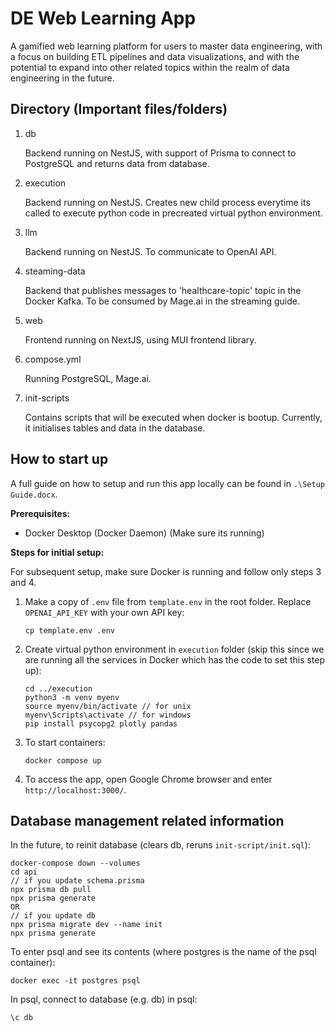 # DE Web Learning App
A gamified web learning platform for users to master data engineering, with a focus on building ETL pipelines and data visualizations, and with the potential to expand into other related topics within the realm of data engineering in the future.

## Directory (Important files/folders)
1. db
    
    Backend running on NestJS, with support of Prisma to connect to PostgreSQL and returns data from database.

2. execution

    Backend running on NestJS. Creates new child process everytime its called to execute python code in precreated virtual python environment.

3. llm

    Backend running on NestJS. To communicate to OpenAI API.

4. steaming-data

    Backend that publishes messages to 'healthcare-topic' topic in the Docker Kafka. To be consumed by Mage.ai in the streaming guide.

5. web

    Frontend running on NextJS, using MUI frontend library.

6. compose.yml
  
    Running PostgreSQL, Mage.ai.

7. init-scripts

    Contains scripts that will be executed when docker is bootup. Currently, it initialises tables and data in the database.

## How to start up

A full guide on how to setup and run this app locally can be found in `.\Setup Guide.docx`.

**Prerequisites:**
- Docker Desktop (Docker Daemon) (Make sure its running)

**Steps for initial setup:**

For subsequent setup, make sure Docker is running and follow only steps 3 and 4.

1. Make a copy of `.env` file from `template.env` in the root folder. Replace `OPENAI_API_KEY` with your own API key:
    ```
    cp template.env .env
    ```

2. Create virtual python environment in `execution` folder (skip this since we are running all the services in Docker which has the code to set this step up):
    ```
    cd ../execution
    python3 -m venv myenv
    source myenv/bin/activate // for unix
    myenv\Scripts\activate // for windows
    pip install psycopg2 plotly pandas
    ```
3. To start containers:
    ```
    docker compose up
    ```

4. To access the app, open Google Chrome browser and enter `http://localhost:3000/`.

## Database management related information
In the future, to reinit database (clears db, reruns `init-script/init.sql`):
```
docker-compose down --volumes
cd api
// if you update schema.prisma
npx prisma db pull
npx prisma generate
OR
// if you update db
npx prisma migrate dev --name init
npx prisma generate
```

To enter psql and see its contents (where postgres is the name of the psql container):
```
docker exec -it postgres psql
```

In psql, connect to database (e.g. db) in psql:
```
\c db
```
